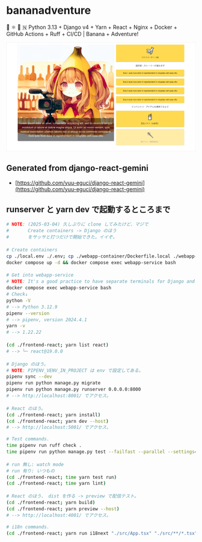 bananadventure
===

🐍 ⚛️ 🐳 🇳 Python 3.13 + Django v4 + Yarn + React + Nginx + Docker + GitHub Actions + Ruff + CI/CD | Banana + Adventure!

![](./docs/(2025-04-06)bananadventure.webp)

## Generated from django-react-gemini

- [https://github.com/yuu-eguci/django-react-gemini](https://github.com/yuu-eguci/django-react-gemini)

## runserver と yarn dev で起動するところまで

```bash
# NOTE: (2025-03-04) 久しぶりに clone してみたけど、マジで
#       Create containers -> Django のほう
#       をサッサと打つだけで開始できた。イイぞ。

# Create containers
cp ./local.env ./.env; cp ./webapp-container/Dockerfile.local ./webapp-container/Dockerfile;
docker compose up -d && docker compose exec webapp-service bash

# Get into webapp-service
# NOTE: It's a good practice to have separate terminals for Django and React for easier debugging and log tracking.
docker compose exec webapp-service bash
# Check↓
python -V
# --> Python 3.12.9
pipenv --version
# --> pipenv, version 2024.4.1
yarn -v
# --> 1.22.22

(cd ./frontend-react; yarn list react)
# --> └─ react@19.0.0

# Django のほう。
# NOTE: PIPENV_VENV_IN_PROJECT は env で設定してある。
pipenv sync --dev
pipenv run python manage.py migrate
pipenv run python manage.py runserver 0.0.0.0:8000
# --> http://localhost:8001/ でアクセス。

# React のほう。
(cd ./frontend-react; yarn install)
(cd ./frontend-react; yarn dev --host)
# --> http://localhost:5001/ でアクセス。
```

```bash
# Test commands.
time pipenv run ruff check .
time pipenv run python manage.py test --failfast --parallel --settings=config.settings_test

# run 無し: watch mode
# run 有り: いつもの
(cd ./frontend-react; time yarn test run)
(cd ./frontend-react; time yarn lint)

# React のほう、 dist を作る -> preview で配信テスト。
(cd ./frontend-react; yarn build)
(cd ./frontend-react; yarn preview --host)
# --> http://localhost:4001/ でアクセス。
```

```bash
# i18n commands.
(cd ./frontend-react; yarn run i18next "./src/App.tsx" "./src/**/*.tsx" --config "./i18next-parser.config.js")
```
